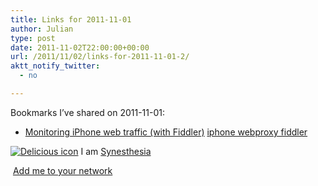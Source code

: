 ```yaml
---
title: Links for 2011-11-01
author: Julian
type: post
date: 2011-11-02T22:00:00+00:00
url: /2011/11/02/links-for-2011-11-01-2/
aktt_notify_twitter:
  - no

---
```

Bookmarks I&#8217;ve shared on 2011-11-01:

  * [Monitoring iPhone web traffic (with Fiddler)][1] 
    [iphone webproxy fiddler][2] </li> </ul> 
    
    <p class="deliciouslink">
      <a href="http://del.icio.us/synesthesia" title="See all my bookmarks on del.icio.us"><img src="https://www.synesthesia.co.uk/images/deliciousicon.jpg" alt="Delicious icon" /></a>&nbsp;I am <a href="http://del.icio.us/synesthesia" title="See all my bookmarks on del.icio.us">Synesthesia</a>
    </p>
    
    <p class="deliciouslink">
      <a href="http://del.icio.us/network?add=synesthesia" title="Add me to your del.icio.us network"><img src="https://www.synesthesia.co.uk/images/add.gif" alt="" /></a>&nbsp;<a href="http://del.icio.us/network?add=synesthesia" title="Add me to your del.icio.us network">Add me to your network</a>
    </p>

 [1]: http://conceptdev.blogspot.com/2009/01/monitoring-iphone-web-traffic-with.html
 [2]: http://www.delicious.com/synesthesia/iphone+webproxy+fiddler